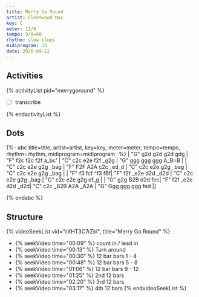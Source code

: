 ```yaml
---
title: Merry Go Round
artist: Fleetwood Mac
key: C
meter: 12/8
tempo: 3/8=60
rhythm: slow blues
midiprogram: 33
date: 2020-09-12
---
```


## Activities

{% activityList pid="merrygoround" %}

- [ ] transcribe

{% endactivityList %}

## Dots

<!-- prettier-ignore -->
{%- abc title=title, artist=artist, key=key, meter=meter, tempo=tempo, rhythm=rhythm,  midiprogram=midiprogram -%}
| "G" g2d g2d g2d gdg | "F" f2c f2c f2f a_bc' | "C" c2c e2e f2f _g2g | "G" ggg ggg ggg A_B=B |
| "C" c2c e2e g2g _bag | "F" F2F A2A c2c _ed_d | "C" c2c e2e g2g _bag |  "C" c2c e2e g2g _bag |
| "F" f3 fcf ^f3 fBf| "F" f2f _e2e d2d _d2d | "C" c2c e2e g2g _bag | "C" c2c e2e g2g ef_g  |
| "G" g2g B2B d2d fec| "F" f2f _e2e d2d _d2d| "C" c2c _B2B A2A _A2A | "G" Ggg ggg ggg fed |]

{% endabc %}

## Structure

{% videoSeekList vid="rXHT3C7rZkI", title="Merry Go Round" %}

- {% seekVideo time="00:09" %} count in / lead in
- {% seekVideo time="00:13" %} Turn around
- {% seekVideo time="00:30" %} 12 bar bars 1 - 4
- {% seekVideo time="00:48" %} 12 bar bars 5 - 8
- {% seekVideo time="01:06" %} 12 bar bars 9 - 12
- {% seekVideo time="01:25" %} 2nd 12 bars
- {% seekVideo time="02:20" %} 3rd 12 bars
- {% seekVideo time="03:17" %} 4th 12 bars
  {% endvideoSeekList %}
